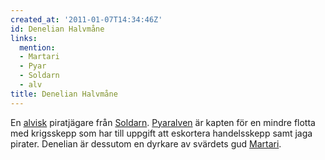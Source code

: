 ```yaml
---
created_at: '2011-01-07T14:34:46Z'
id: Denelian Halvmåne
links:
  mention:
  - Martari
  - Pyar
  - Soldarn
  - alv
title: Denelian Halvmåne
---
```


En [alvisk] piratjägare från [Soldarn]. [Pyaralven] är kapten för en mindre flotta med krigsskepp
som har till uppgift att eskortera handelsskepp samt jaga pirater. Denelian är dessutom en dyrkare
av svärdets gud [Martari].

  [alvisk]: alv
  [Soldarn]: Soldarn
  [Pyaralven]: Pyar
  [Martari]: Martari
